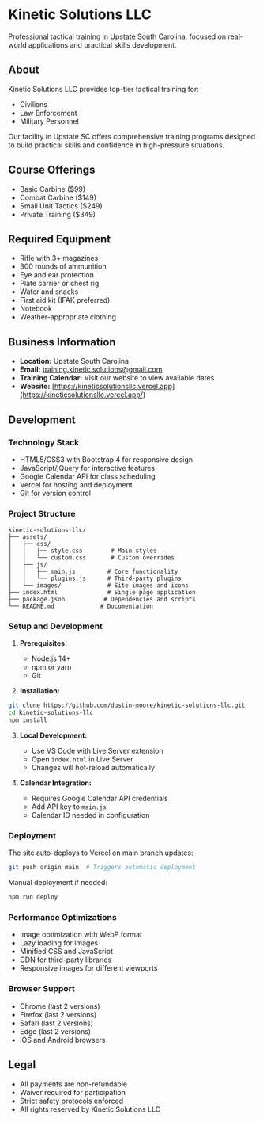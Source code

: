 # Kinetic Solutions LLC

Professional tactical training in Upstate South Carolina, focused on real-world applications and practical skills development.

## About

Kinetic Solutions LLC provides top-tier tactical training for:
- Civilians
- Law Enforcement
- Military Personnel

Our facility in Upstate SC offers comprehensive training programs designed to build practical skills and confidence in high-pressure situations.

## Course Offerings

- Basic Carbine ($99)
- Combat Carbine ($149)
- Small Unit Tactics ($249)
- Private Training ($349)

## Required Equipment

- Rifle with 3+ magazines
- 300 rounds of ammunition
- Eye and ear protection
- Plate carrier or chest rig
- Water and snacks
- First aid kit (IFAK preferred)
- Notebook
- Weather-appropriate clothing

## Business Information

- **Location:** Upstate South Carolina
- **Email:** training.kinetic.solutions@gmail.com
- **Training Calendar:** Visit our website to view available dates
- **Website:** [https://kineticsolutionsllc.vercel.app](https://kineticsolutionsllc.vercel.app/)

## Development

### Technology Stack
- HTML5/CSS3 with Bootstrap 4 for responsive design
- JavaScript/jQuery for interactive features
- Google Calendar API for class scheduling
- Vercel for hosting and deployment
- Git for version control

### Project Structure
```
kinetic-solutions-llc/
├── assets/
│   ├── css/
│   │   ├── style.css        # Main styles
│   │   └── custom.css       # Custom overrides
│   ├── js/
│   │   ├── main.js         # Core functionality
│   │   └── plugins.js      # Third-party plugins
│   └── images/             # Site images and icons
├── index.html              # Single page application
├── package.json           # Dependencies and scripts
└── README.md             # Documentation
```

### Setup and Development

1. **Prerequisites:**
   - Node.js 14+
   - npm or yarn
   - Git

2. **Installation:**
```bash
git clone https://github.com/dustin-moore/kinetic-solutions-llc.git
cd kinetic-solutions-llc
npm install
```

3. **Local Development:**
   - Use VS Code with Live Server extension
   - Open `index.html` in Live Server
   - Changes will hot-reload automatically

4. **Calendar Integration:**
   - Requires Google Calendar API credentials
   - Add API key to `main.js`
   - Calendar ID needed in configuration

### Deployment

The site auto-deploys to Vercel on main branch updates:

```bash
git push origin main  # Triggers automatic deployment
```

Manual deployment if needed:
```bash
npm run deploy
```

### Performance Optimizations

- Image optimization with WebP format
- Lazy loading for images
- Minified CSS and JavaScript
- CDN for third-party libraries
- Responsive images for different viewports

### Browser Support

- Chrome (last 2 versions)
- Firefox (last 2 versions)
- Safari (last 2 versions)
- Edge (last 2 versions)
- iOS and Android browsers

## Legal

- All payments are non-refundable
- Waiver required for participation
- Strict safety protocols enforced
- All rights reserved by Kinetic Solutions LLC
